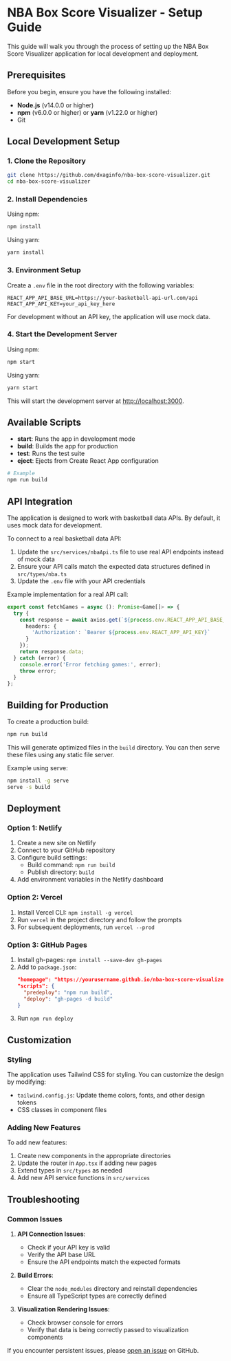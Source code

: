 # NBA Box Score Visualizer - Setup Guide

This guide will walk you through the process of setting up the NBA Box Score Visualizer application for local development and deployment.

## Prerequisites

Before you begin, ensure you have the following installed:

- **Node.js** (v14.0.0 or higher)
- **npm** (v6.0.0 or higher) or **yarn** (v1.22.0 or higher)
- Git

## Local Development Setup

### 1. Clone the Repository

```bash
git clone https://github.com/dxaginfo/nba-box-score-visualizer.git
cd nba-box-score-visualizer
```

### 2. Install Dependencies

Using npm:
```bash
npm install
```

Using yarn:
```bash
yarn install
```

### 3. Environment Setup

Create a `.env` file in the root directory with the following variables:

```
REACT_APP_API_BASE_URL=https://your-basketball-api-url.com/api
REACT_APP_API_KEY=your_api_key_here
```

For development without an API key, the application will use mock data.

### 4. Start the Development Server

Using npm:
```bash
npm start
```

Using yarn:
```bash
yarn start
```

This will start the development server at [http://localhost:3000](http://localhost:3000).

## Available Scripts

- **start**: Runs the app in development mode
- **build**: Builds the app for production
- **test**: Runs the test suite
- **eject**: Ejects from Create React App configuration

```bash
# Example
npm run build
```

## API Integration

The application is designed to work with basketball data APIs. By default, it uses mock data for development.

To connect to a real basketball data API:

1. Update the `src/services/nbaApi.ts` file to use real API endpoints instead of mock data
2. Ensure your API calls match the expected data structures defined in `src/types/nba.ts`
3. Update the `.env` file with your API credentials

Example implementation for a real API call:

```typescript
export const fetchGames = async (): Promise<Game[]> => {
  try {
    const response = await axios.get(`${process.env.REACT_APP_API_BASE_URL}/games`, {
      headers: {
        'Authorization': `Bearer ${process.env.REACT_APP_API_KEY}`
      }
    });
    return response.data;
  } catch (error) {
    console.error('Error fetching games:', error);
    throw error;
  }
};
```

## Building for Production

To create a production build:

```bash
npm run build
```

This will generate optimized files in the `build` directory. You can then serve these files using any static file server.

Example using serve:

```bash
npm install -g serve
serve -s build
```

## Deployment

### Option 1: Netlify

1. Create a new site on Netlify
2. Connect to your GitHub repository
3. Configure build settings:
   - Build command: `npm run build`
   - Publish directory: `build`
4. Add environment variables in the Netlify dashboard

### Option 2: Vercel

1. Install Vercel CLI: `npm install -g vercel`
2. Run `vercel` in the project directory and follow the prompts
3. For subsequent deployments, run `vercel --prod`

### Option 3: GitHub Pages

1. Install gh-pages: `npm install --save-dev gh-pages`
2. Add to `package.json`:
   ```json
   "homepage": "https://yourusername.github.io/nba-box-score-visualizer",
   "scripts": {
     "predeploy": "npm run build",
     "deploy": "gh-pages -d build"
   }
   ```
3. Run `npm run deploy`

## Customization

### Styling

The application uses Tailwind CSS for styling. You can customize the design by modifying:

- `tailwind.config.js`: Update theme colors, fonts, and other design tokens
- CSS classes in component files

### Adding New Features

To add new features:

1. Create new components in the appropriate directories
2. Update the router in `App.tsx` if adding new pages
3. Extend types in `src/types` as needed
4. Add new API service functions in `src/services`

## Troubleshooting

### Common Issues

1. **API Connection Issues**:
   - Check if your API key is valid
   - Verify the API base URL
   - Ensure the API endpoints match the expected formats

2. **Build Errors**:
   - Clear the `node_modules` directory and reinstall dependencies
   - Ensure all TypeScript types are correctly defined

3. **Visualization Rendering Issues**:
   - Check browser console for errors
   - Verify that data is being correctly passed to visualization components

If you encounter persistent issues, please [open an issue](https://github.com/dxaginfo/nba-box-score-visualizer/issues) on GitHub.